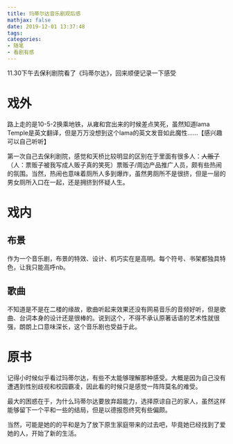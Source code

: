```yaml
---
title: 玛蒂尔达音乐剧观后感
mathjax: false
date: 2019-12-01 13:37:48
tags:
categories:
- 随笔
- 看剧有感
---
```


11.30下午去保利剧院看了《玛蒂尔达》，回来顺便记录一下感受

<!--more-->

# 戏外

路上走的是10-5-2换乘地铁，从雍和宫出来的时候差点笑死，虽然知道lama Temple是英文翻译，但是万万没想到这个lama的英文发音如此魔性……【感兴趣可以自己听听】



第一次自己去保利剧院，感觉和天桥比较明显的区别在于里面有很多人：~~人贩子~~（人：票贩子被我写成人贩子真的笑死）票贩子/周边产品推广人员，颇有些热闹的氛围。当然，热闹也意味着厕所人多到爆炸，虽然男厕所不是很挤，但是一层的男女厕所入口在一起，还是拥挤到怀疑人生。



# 戏内

## 布景

作为一个音乐剧，布景的特效、设计、机巧实在是高明。每个符号、书架都独具特色，让我只能高呼nb。



## 歌曲

不知道是不是在二楼的缘故，歌曲听起来效果还没有网易音乐的音频好听，但是歌曲、台词本身的设计还是很棒的。说到这个，不得不承认原著话语的艺术性就很强，朗朗上口意味深长，这个音乐剧也受益于此。



# 原书

记得小时候似乎看过玛蒂尔达，有些不太能够理解那种感受。大概是因为自己没有遭遇到性别歧视和校园霸凌，因此看的时候只是感觉一阵阵莫名的难受。

最大的困惑在于，为什么玛蒂尔达要放弃超能力，选择原谅自己的家人，虽然这样能够留下一个平和一些的结局，但是以德报怨终究有些偏颇。

当然，可能是她的的平和是为了放下原生家庭带来的过去吧，毕竟她已经找到了爱她的人，开始了新的生活。



